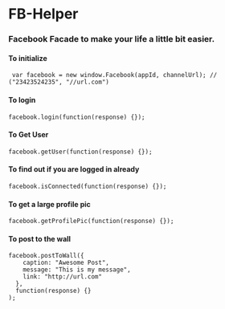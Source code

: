 
FB-Helper
=========

### Facebook Facade to make your life a little bit easier.

#### To initialize
```
 var facebook = new window.Facebook(appId, channelUrl); // ("23423524235", "//url.com")
```

#### To login
```
facebook.login(function(response) {});
```

#### To Get User
```
facebook.getUser(function(response) {});
```

#### To find out if you are logged in already
```
facebook.isConnected(function(response) {});
```

#### To get a large profile pic
```
facebook.getProfilePic(function(response) {});

```

#### To post to the wall
```
facebook.postToWall({
    caption: "Awesome Post",
    message: "This is my message",
    link: "http://url.com"
  }, 
  function(response) {}
);
```